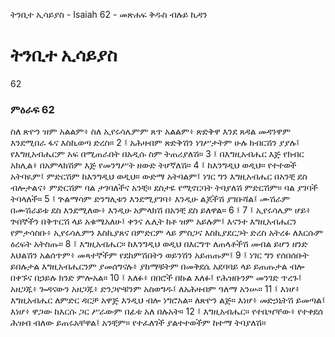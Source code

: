 ﻿
 ትንቢተ ኢሳይያስ - Isaiah 62 - መጽሐፍ ቅዱስ ብሉይ ኪዳን
# ትንቢተ ኢሳይያስ
62
### ምዕራፍ 62
ስለ ጽዮን ዝም አልልም፥ ስለ ኢየሩሳሌምም ጸጥ አልልም፥ ጽድቅዋ እንደ ጸዳል መዳንዋም እንደሚበራ ፋና እስኪወጣ ድረስ።
2 ፤ አሕዛብም ጽድቅሽን ነገሥታትም ሁሉ ክብርሽን ያያሉ፤ የእግዚአብሔርም አፍ በሚጠራበት በአዲሱ ስም ትጠሪያለሽ።
3 ፤ በእግዚአብሔር እጅ የክብር አክሊል፥ በአምላክሽም እጅ የመንግሥት ዘውድ ትሆኛለሽ።
4 ፤ ከእንግዲህ ወዲህ። የተተወች አትባዪም፤ ምድርሽም ከእንግዲህ ወዲህ። ውድማ አትባልም፤ ነገር ግን እግዚአብሔር በአንቺ ደስ ብሎታልና፥ ምድርሽም ባል ታገባለችና አንቺ። ደስታዬ የሚኖርባት ትባያለሽ ምድርሽም። ባል ያገባች ትባላለች።
5 ፤ ጕልማሳም ድንግሊቱን እንደሚያገባ፥ እንዲሁ ልጆችሽ ያገቡሻል፤ ሙሽራም በሙሽራይቱ ደስ እንደሚለው፥ እንዲሁ አምላክሽ በአንቺ ደስ ይለዋል።
6 ፤
7 ፤ ኢየሩሳሌም ሆይ፥ ጕበኞችን በቅጥርሽ ላይ አቁሜአለሁ፤ ቀንና ሌሊት ከቶ ዝም አይሉም፤ እናንተ እግዚአብሔርን የምታሳስቡ፥ ኢየሩሳሌምን እስኪያጸና በምድርም ላይ ምስጋና እስኪያደርጋት ድረስ አትረፉ ለእርሱም ዕረፍት አትስጡ።
8 ፤ እግዚአብሔር። ከእንግዲህ ወዲህ በእርግጥ ለጠላቶችሽ መብል ይሆን ዘንድ እህልሽን አልሰጥም፥ መጻተኞችም የደከምሽበትን ወይንሽን አይጠጡም፤
9 ፤ ነገር ግን የሰበሰቡት ይበሉታል እግዚአብሔርንም ያመሰግናሉ፥ ያከማቹትም በመቅደሴ አደባባይ ላይ ይጠጡታል ብሎ በቀኙና በኃይሉ ክንድ ምሎአል።
10 ፤ እለፉ፥ በበሮች በኩል እለፉ፤ የሕዝቡንም መንገድ ጥረጉ፤ አዘጋጁ፥ ጐዳናውን አዘጋጁ፥ ድንጋዮቹንም አስወግዱ፤ ለአሕዛብም ዓለማ አንሡ።
11 ፤ እነሆ፥ እግዚአብሔር ለምድር ዳርቻ አዋጅ እንዲህ ብሎ ነግሮአል። ለጽዮን ልጅ። እነሆ፥ መድኃኒትሽ ይመጣል፤ እነሆ፥ ዋጋው ከእርሱ ጋር ሥራውም በፊቱ አለ በሉአት።
12 ፤ እግዚአብሔር። የተቤዣቸው፥ የተቀደሰ ሕዝብ ብለው ይጠሩአቸዋል፤ አንቺም። የተፈለገች ያልተተወችም ከተማ ትባያለሽ። 
